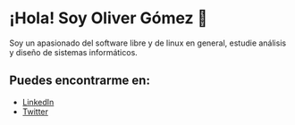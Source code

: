 # ¡Hola! Soy Oliver Gómez 👋
Soy un apasionado del software libre y de linux en general, estudie análisis y diseño de sistemas informáticos. 

## Puedes encontrarme en:

- [LinkedIn](www.linkedin.com/in/oliver-gomez-a334ab1b4)
- [Twitter](https://twitter.com/kaizerenrique)
